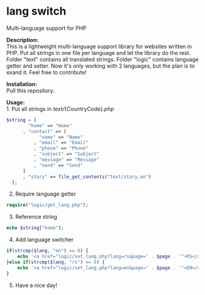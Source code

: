 # lang switch
Multi-language support for PHP

<b>Description:</b><br/>
	This is a lightweight multi-language support library for websites written in PHP. Put all strings in one file per language and let the library do the rest. Folder "text" contains all translated strings. Folder "logic" contains language getter and setter. Now it's only working with 2 languages, but the plan is to exand it. Feel free to contribute!

<b>Installation:</b><br/>
  Pull this repository.
  
<b>Usage:</b><br/>
	1. Put all strings in <i>text/</i>{CountryCode}<i>.php</i><br/>
  ```php
  $string = [
          "home" => "Home"
        , "contact" => [
              "name" => "Name"
            , "email" => "Email"
            , "phone" => "Phone"
            , "subject" => "Subject"
            , "message" => "Message"
            , "send" => "Send"
        ]
        , "story" => file_get_contents("text/story.en")
    ];
  ```
  
  2. Require language getter<br/>
  
  ```php
  require("logic/get_lang.php"); 
  ```
  
  3. Reference string
  ```php
  echo $string["home"];
  ```
  
  4. Add language switcher
  ```php
  if(strcmp($lang, "en") == 0) {
      echo '<a href="logic/set_lang.php?lang=rs&page=' . $page . '">RS</a>';
  }else if(strcmp($lang, "rs") == 0) {
      echo '<a href="logic/set_lang.php?lang=en&page=' . $page . '">EN</a>';                   
  }
  ```
  
5. Have a nice day!

